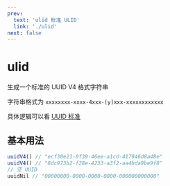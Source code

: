 ```yaml
---
prev:
  text: 'ulid 标准 ULID'
  link: './ulid'
next: false
---
```


# ulid

生成一个标准的 UUID V4 格式字符串

字符串格式为 `xxxxxxxx-xxxx-4xxx-[y]xxx-xxxxxxxxxxxx`

具体逻辑可以看 [UUID 标准](https://www.ietf.org/rfc/rfc4122.txt)

## 基本用法

```js
uuidV4() // "ecf30e21-0f39-46ee-a1cd-417946d8a48e"
uuidV4() // "8dc973b2-f28e-4233-a3f2-aa4bda9be9f8"
// 空 UUID
uuidNil // "00000000-0000-0000-0000-000000000000"
```
